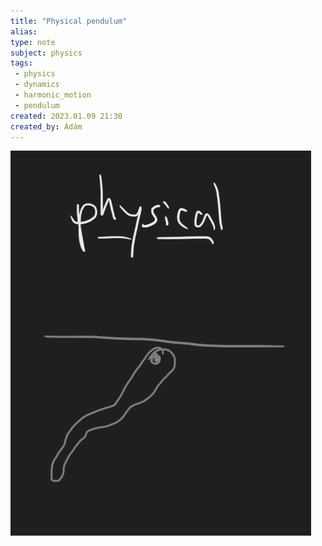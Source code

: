 ```yaml
---
title: "Physical pendulum"
alias: 
type: note
subject: physics
tags:
 - physics
 - dynamics
 - harmonic_motion
 - pendulum
created: 2023.01.09 21:30
created_by: Ádám
---
```

![|300](Pasted%20image%2020230109213213.png)